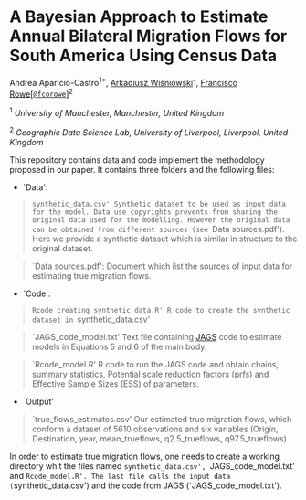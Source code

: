 # A Bayesian Approach to Estimate Annual Bilateral Migration Flows for South America Using Census Data

Andrea Aparicio-Castro<sup>1*</sup>, [Arkadiusz Wiśniowski](https://www.research.manchester.ac.uk/portal/a.wisniowski.html)</sup>1</sup>, [Francisco Rowe](http://www.franciscorowe.com)[[`@fcorowe`](http://twitter.com/fcorowe)]<sup>2</sup>

<sup>1</sup> *University of Manchester, Manchester, United Kingdom*

<sup>2</sup> *Geographic Data Science Lab, University of Liverpool, Liverpool, United Kingdom*

This repository contains data and code implement the methodology proposed in our paper. It contains three folders and the following files:

* `Data':

> `synthetic_data.csv'
Synthetic dataset to be used as input data for the model. Data use copyrights prevents from sharing the original data used for the modelling. However the original data can be obtained from different sources (see `Data sources.pdf'). Here we provide a synthetic dataset which is similar in structure to the original dataset. 

> `Data sources.pdf':
Document which list the sources of input data for estimating true migration flows. 



* `Code':

> `Rcode_creating_synthetic_data.R'
R code to create the synthetic dataset in `synthetic_data.csv'

> `JAGS_code_model.txt'
Text file containing [JAGS](http://mcmc-jags.sourceforge.net) code to estimate models in Equations 5 and 6 of the main body.

> `Rcode_model.R'
R code to run the JAGS code and obtain chains, summary statistics, Potential scale reduction factors (prfs) and Effective Sample Sizes (ESS) of parameters.



* `Output'

> `true_flows_estimates.csv'
Our estimated true migration flows, which conform a dataset of 5610 observations and six variables (Origin, Destination, year, mean_trueflows, q2.5_trueflows, q97.5_trueflows).

In order to estimate true migration flows, one needs to create a working directory whit the files named `synthetic_data.csv', `JAGS_code_model.txt' and `Rcode_model.R'. The last file calls the input data (`synthetic_data.csv') and the code from JAGS (`JAGS_code_model.txt').


